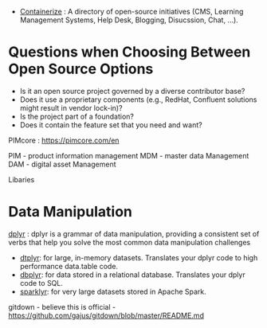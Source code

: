 

- [Containerize](https://www.containerize.com/) : A directory of open-source initiatives (CMS, Learning Management Systems, Help Desk, Blogging, Disucssion, Chat, ...).

# Questions when Choosing Between Open Source Options
- Is it an open source project governed by a diverse contributor base?
- Does it use a proprietary components (e.g., RedHat, Confluent solutions might result in vendor lock-in)?
- Is the project part of a foundation?
- Does it contain the feature set that you need and want?


PIMcore : https://pimcore.com/en

PIM - product information management
MDM - master data Management
DAM - digital asset Management

Libaries

# Data Manipulation
[dplyr](https://dplyr.tidyverse.org/) : dplyr is a grammar of data manipulation, providing a consistent set of verbs that help you solve the most common data manipulation challenges
  - [dtplyr](https://dtplyr.tidyverse.org/): for large, in-memory datasets. Translates your dplyr code to high performance data.table code.
  - [dbplyr](https://dbplyr.tidyverse.org/): for data stored in a relational database. Translates your dplyr code to SQL.
  - [sparklyr](https://spark.rstudio.com/): for very large datasets stored in Apache Spark.



gitdown - believe this is official - https://github.com/gajus/gitdown/blob/master/README.md
